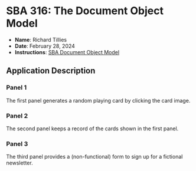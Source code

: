 # SBA 316: The Document Object Model

* **Name**: Richard Tillies
* **Date**: February 28, 2024
* **Instructions**: [SBA Document Object Model](sba-document-object-model.pdf)


## Application Description

### Panel 1

The first panel generates a random playing card by clicking the card image.

### Panel 2

The second panel keeps a record of the cards shown in the first panel.

### Panel 3

The third panel provides a (non-functional) form to sign up for a fictional newsletter.
